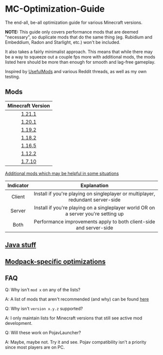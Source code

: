 # MC-Optimization-Guide

The end-all, be-all optimization guide for various Minecraft versions.

**NOTE:**
This guide only covers performance mods that are deemed "necessary", so duplicate mods that do the same thing (eg. Rubidium and Embeddium, Radon and Starlight, etc.) won't be included.

It also takes a fairly minimalist approach. This means that while there may be a way to squeeze out a couple fps more with additional mods, the mods listed here should be more than enough for smooth and lag-free gameplay.

Inspired by [UsefulMods](https://github.com/TheUsefulLists/UsefulMods) and various Reddit threads, as well as my own testing.
## Mods

| Minecraft Version |
|:---:|
| [1.21.1](mods-n-stuff/1.21.1.md) |
| [1.20.1](mods-n-stuff/1.20.1.md) |
| [1.19.2](mods-n-stuff/1.19.2.md) |
| [1.18.2](mods-n-stuff/1.18.2.md) |
| [1.16.5](mods-n-stuff/1.16.5.md) |
| [1.12.2](mods-n-stuff/1.12.2.md) |
| [1.7.10](mods-n-stuff/1.7.10.md) |

[Additional mods which may be helpful in some situations](mods-n-stuff/additions.md)

| Indicator | Explanation |
|:---:|:---:|
| Client | Install if you're playing on singleplayer or multiplayer, redundant server-side |
| Server | Install if you're playing on a singleplayer world OR on a server you're setting up |
| Both | Performance improvements apply to both client-side and server-side |

## [Java stuff](java-n-stuff/java-things.md)

## [Modpack-specific optimizations](modpack-specific/modpack-instructions.md)

## FAQ

Q: Why isn't `mod x` on any of the lists?

A: A list of mods that aren't recommended (and why) can be found [here](mods-n-stuff/not-recommended.md)

Q: Why isn't `version x.y.z` supported?

A: I only maintain lists for Minecraft versions that still see active mod development.

Q: Will these work on PojavLauncher?

A: Maybe, maybe not. Try it and see. Pojav compatibility isn't a priority since most players are on PC.
